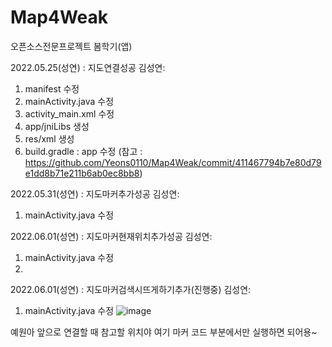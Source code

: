 # Map4Weak
오픈소스전문프로젝트 봄학기(앱)


2022.05.25(성연) :  지도연결성공
김성연:
1. manifest 수정
2. mainActivity.java 수정
3. activity_main.xml 수정
4. app/jniLibs 생성
5. res/xml 생성
6. build.gradle : app 수정
(참고 : https://github.com/Yeons0110/Map4Weak/commit/411467794b7e80d79e1dd8b71e211b6ab0ec8bb8)


2022.05.31(성연) :  지도마커추가성공
김성연:

1. mainActivity.java 수정


2022.06.01(성연) :  지도마커현재위치추가성공
김성연:

1. mainActivity.java 수정
2. 

2022.06.01(성연) :  지도마커검색시뜨게하기추가(진행중)
김성연:

1. mainActivity.java 수정
       ![image](https://user-images.githubusercontent.com/74572293/171294869-8e406d8f-f78d-48b6-84e4-84938aa3deac.png)

예원아 앞으로 연결할 때 참고할 위치야 여기 마커 코드 부분에서만 실행하면 되어용~
